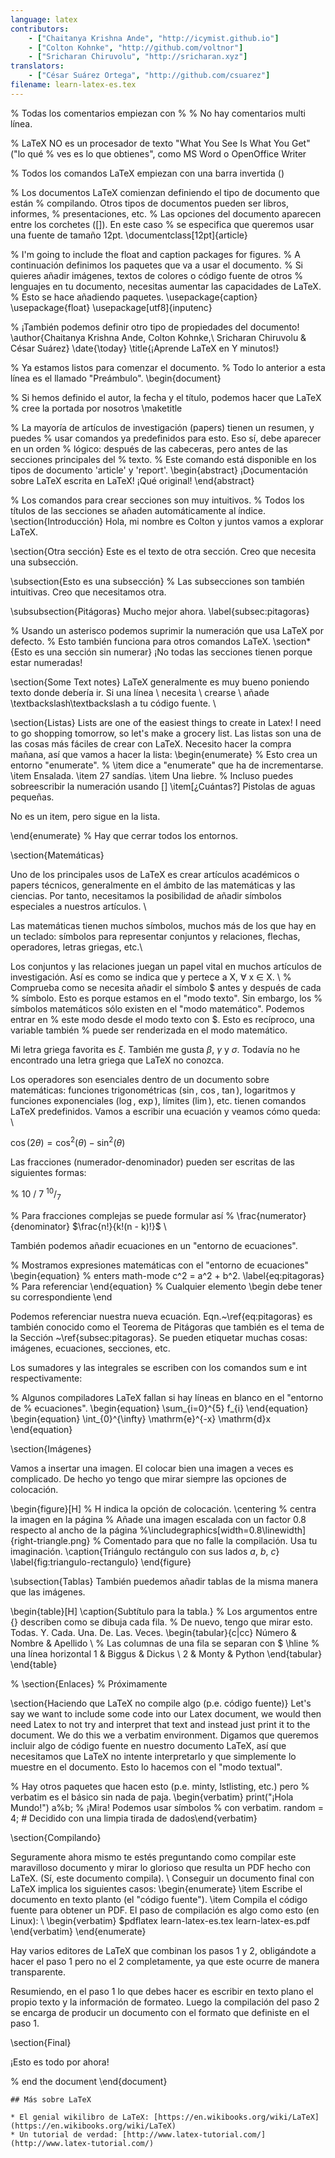 ```yaml
---
language: latex
contributors:
    - ["Chaitanya Krishna Ande", "http://icymist.github.io"]
    - ["Colton Kohnke", "http://github.com/voltnor"]
    - ["Sricharan Chiruvolu", "http://sricharan.xyz"]
translators:
	- ["César Suárez Ortega", "http://github.com/csuarez"]
filename: learn-latex-es.tex
---
```

% Todas los comentarios empiezan con %
% No hay comentarios multi línea.

% LaTeX NO es un procesador de texto "What You See Is What You Get" ("lo qué
% ves es lo que obtienes", como MS Word o OpenOffice Writer

% Todos los comandos LaTeX empiezan con una barra invertida (\)

% Los documentos LaTeX comienzan definiendo el tipo de documento que están
% compilando. Otros tipos de documentos pueden ser libros, informes,
% presentaciones, etc.
% Las opciones del documento aparecen entre los corchetes ([]). En este caso
% se especifica que queremos usar una fuente de tamaño 12pt.
\documentclass[12pt]{article}

% I'm going to include the float and caption packages for figures.
% A continuación definimos los paquetes que va a usar el documento.
% Si quieres añadir imágenes, textos de colores o código fuente de otros
% lenguajes en tu documento, necesitas aumentar las capacidades de LaTeX.
% Esto se hace añadiendo paquetes.
\usepackage{caption}
\usepackage{float}
\usepackage[utf8]{inputenc}

% ¡También podemos definir otro tipo de propiedades del documento!
\author{Chaitanya Krishna Ande, Colton Kohnke,\\ Sricharan Chiruvolu \& César Suárez}
\date{\today}
\title{¡Aprende LaTeX en Y minutos!}

% Ya estamos listos para comenzar el documento.
% Todo lo anterior a esta línea es el llamado "Preámbulo".
\begin{document} 

% Si hemos definido el autor, la fecha y el título, podemos hacer que LaTeX
% cree la portada por nosotros
\maketitle

% La mayoría de artículos de investigación (papers) tienen un resumen, y puedes
% usar comandos ya predefinidos para esto. Eso sí, debe aparecer en un orden
% lógico: después de las cabeceras, pero antes de las secciones principales del
% texto.
% Este comando está disponible en los tipos de documento 'article' y 'report'.
\begin{abstract}
 ¡Documentación sobre LaTeX escrita en LaTeX! ¡Qué original!
\end{abstract}

% Los comandos para crear secciones son muy intuitivos.
% Todos los títulos de las secciones se añaden automáticamente al índice.
\section{Introducción}
Hola, mi nombre es Colton y juntos vamos a explorar LaTeX.

\section{Otra sección}
Este es el texto de otra sección. Creo que necesita una subsección.

\subsection{Esto es una subsección} % Las subsecciones son también intuitivas.
Creo que necesitamos otra.

\subsubsection{Pitágoras}
Mucho mejor ahora.
\label{subsec:pitagoras}

% Usando un asterisco podemos suprimir la numeración que usa LaTeX por defecto.
% Esto también funciona para otros comandos LaTeX.
\section*{Esto es una sección sin numerar} 
¡No todas las secciones tienen porque estar numeradas!

\section{Some Text notes}
LaTeX generalmente es muy bueno poniendo texto donde debería ir. Si una línea \\ necesita \\ crearse \\ añade \textbackslash\textbackslash  a tu código fuente. \\

\section{Listas}
Lists are one of the easiest things to create in Latex! I need to go shopping tomorrow, so let's make a grocery list.
Las listas son una de las cosas más fáciles de crear con LaTeX. Necesito hacer la compra mañana, así que vamos a hacer la lista:
\begin{enumerate} % Esto crea un entorno "enumerate".
  % \item dice a "enumerate" que ha de incrementarse.
  \item Ensalada.
  \item 27 sandías.
  \item Una liebre.
  % Incluso puedes sobreescribir la numeración usando []
  \item[¿Cuántas?] Pistolas de aguas pequeñas.

  No es un item, pero sigue en la lista.

\end{enumerate} % Hay que cerrar todos los entornos.

\section{Matemáticas}

Uno de los principales usos de LaTeX es crear artículos académicos o papers técnicos, generalmente en el ámbito de las matemáticas y las ciencias. Por tanto, necesitamos la posibilidad de añadir símbolos especiales a nuestros artículos. \\

Las matemáticas tienen muchos símbolos, muchos más de los que hay en un teclado: símbolos para representar conjuntos y relaciones, flechas, operadores, letras griegas, etc.\\

Los conjuntos y las relaciones juegan un papel vital en muchos artículos de investigación. Así es como se indica que y pertece a X, $\forall$ x $\in$ X. \\
% Comprueba como se necesita añadir el símbolo $ antes y después de cada
% símbolo. Esto es porque estamos en el "modo texto". Sin embargo, los
% símbolos matemáticos sólo existen en el "modo matemático". Podemos entrar en 
% este modo desde el modo texto con $. Esto es recíproco, una variable también
% puede ser renderizada en el modo matemático.

Mi letra griega favorita es $\xi$. También me gusta $\beta$, $\gamma$ y $\sigma$. Todavía no he encontrado una letra griega que LaTeX no conozca.

Los operadores son esenciales dentro de un documento sobre matemáticas:
funciones trigonométricas ($\sin$, $\cos$, $\tan$),
logaritmos y funciones exponenciales ($\log$, $\exp$),
límites ($\lim$), etc. 
tienen comandos LaTeX predefinidos.
Vamos a escribir una ecuación y veamos cómo queda: \\

$\cos(2\theta) = \cos^{2}(\theta) - \sin^{2}(\theta)$

Las fracciones (numerador-denominador) pueden ser escritas de las siguientes formas:

% 10 / 7
$^{10}/_{7}$ 

% Para fracciones complejas se puede formular así
% \frac{numerator}{denominator}
$\frac{n!}{k!(n - k)!}$ \\

También podemos añadir ecuaciones en un "entorno de ecuaciones". 

% Mostramos expresiones matemáticas con el "entorno de ecuaciones"
\begin{equation} % enters math-mode
    c^2 = a^2 + b^2.
    \label{eq:pitagoras} % Para referenciar
\end{equation} % Cualquier elemento \begin debe tener su correspondiente \end

Podemos referenciar nuestra nueva ecuación.
Eqn.~\ref{eq:pitagoras} es también conocido como el Teorema de Pitágoras que también es el tema de la Sección ~\ref{subsec:pitagoras}. Se pueden etiquetar muchas cosas: imágenes, ecuaciones, secciones, etc.

Los sumadores y las integrales se escriben con los comandos sum e int respectivamente:

% Algunos compiladores LaTeX fallan si hay líneas en blanco en el "entorno de
% ecuaciones".
\begin{equation} 
  \sum_{i=0}^{5} f_{i}
\end{equation} 
\begin{equation} 
  \int_{0}^{\infty} \mathrm{e}^{-x} \mathrm{d}x
\end{equation} 

\section{Imágenes}

Vamos a insertar una imagen. El colocar bien una imagen a veces es complicado.
De hecho yo tengo que mirar siempre las opciones de colocación.

\begin{figure}[H] % H indica la opción de colocación. 
    \centering % centra la imagen en la página
    % Añade una imagen escalada con un factor 0.8 respecto al ancho de la página
    %\includegraphics[width=0.8\linewidth]{right-triangle.png} 
    % Comentado para que no falle la compilación. Usa tu imaginación.
    \caption{Triángulo rectángulo con sus lados $a$, $b$, $c$}
    \label{fig:triangulo-rectangulo}
\end{figure}

\subsection{Tablas}
También puedemos añadir tablas de la misma manera que las imágenes.

\begin{table}[H]
  \caption{Subtítulo para la tabla.}
  % Los argumentos entre {} describen como se dibuja cada fila.
  % De nuevo, tengo que mirar esto. Todas. Y. Cada. Una. De. Las. Veces.
  \begin{tabular}{c|cc} 
    Número & Nombre & Apellido \\ % Las columnas de una fila se separan con $
    \hline % una línea horizontal
    1 & Biggus & Dickus \\
    2 & Monty & Python
  \end{tabular}
\end{table}

% \section{Enlaces} % Próximamente

\section{Haciendo que LaTeX no compile algo (p.e. código fuente)}
Let's say we want to include some code into our Latex document,
we would then need Latex to not try and interpret that text and
instead just print it to the document. We do this we a verbatim 
environment. 
Digamos que queremos incluir algo de código fuente en nuestro documento LaTeX, así que necesitamos que LaTeX no intente interpretarlo y que simplemente lo muestre en el documento. Esto lo hacemos con el "modo textual".

% Hay otros paquetes que hacen esto (p.e. minty, lstlisting, etc.) pero
% verbatim es el básico sin nada de paja.
\begin{verbatim} 
  print("¡Hola Mundo!")
  a%b; % ¡Mira! Podemos usar símbolos % con verbatim. 
  random = 4; # Decidido con una limpia tirada de dados\end{verbatim}

\section{Compilando} 

Seguramente ahora mismo te estés preguntando como compilar este maravilloso documento y mirar lo glorioso que resulta un PDF hecho con LaTeX.
(Sí, este documento compila). \\
Conseguir un documento final con LaTeX implica los siguientes casos:
  \begin{enumerate}
    \item Escribe el documento en texto planto (el "código fuente").
    \item Compila el código fuente para obtener un PDF. 
     El paso de compilación es algo como esto (en Linux): \\
     \begin{verbatim} 
        $pdflatex learn-latex-es.tex learn-latex-es.pdf 
     \end{verbatim}
  \end{enumerate}

Hay varios editores de LaTeX que combinan los pasos 1 y 2, obligándote a hacer el paso 1 pero no el 2 completamente, ya que este ocurre de manera transparente. 

Resumiendo, en el paso 1 lo que debes hacer es escribir en texto plano el propio texto y la información de formateo. Luego la compilación del paso 2 se encarga de producir un documento con el formato que definiste en el paso 1.

\section{Final}

¡Esto es todo por ahora!

% end the document
\end{document}
```
## Más sobre LaTeX

* El genial wikilibro de LaTeX: [https://en.wikibooks.org/wiki/LaTeX](https://en.wikibooks.org/wiki/LaTeX)
* Un tutorial de verdad: [http://www.latex-tutorial.com/](http://www.latex-tutorial.com/)
